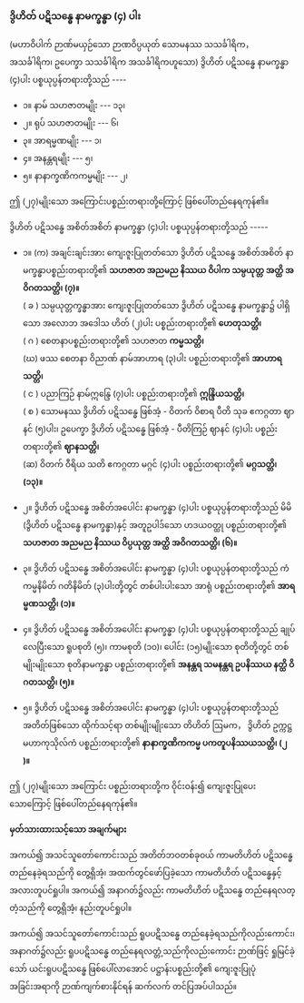 ### ဒွိဟိတ် ပဋိသန္ဓေ နာမက္ခန္ဓာ (၄) ပါး

(မဟာဝိပါက် ဉာဏ်မယှဉ်သော ဉာဏဝိပ္ပယုတ် သောမနဿ သသင်္ခါရိက， အသင်္ခါရိက၊ ဥပေက္ခာ သသင်္ခါရိက အသင်္ခါရိကဟူသော) ဒွိဟိတ် ပဋိသန္ဓေ နာမက္ခန္ဓာ (၄)ပါး ပစ္စယုပ္ပန်တရားတို့သည် ----

- ၁။ နာမ် သဟဇာတမျိုး --- ၁၃၊
- ၂။ ရုပ် သဟဇာတမျိုး --- ၆၊
- ၃။ အာရမ္မဏမျိုး --- ၁၊
- ၄။ အနန္တရမျိုး --- ၅၊
- ၅။ နာနာက္ခဏိကကမ္မမျိုး --- ၂၊

ဤ (၂၇)မျိုးသော အကြောင်းပစ္စည်းတရားတို့ကြောင့် ဖြစ်ပေါ်တည်နေရကုန်၏။

ဒွိဟိတ် ပဋိသန္ဓေ အစိတ်အစိတ် နာမက္ခန္ဓာ (၄)ပါး ပစ္စယုပ္ပန်တရားတို့သည် -----

- ၁။ (က) အချင်းချင်းအား ကျေးဇူးပြုတတ်သော ဒွိဟိတ် ပဋိသန္ဓေ အစိတ်အစိတ် နာမက္ခန္ဓာပစ္စည်းတရားတို့၏ **သဟဇာတ အညမည နိဿယ ဝိပါက သမ္ပယုတ္တ အတ္ထိ အဝိဂတသတ္တိ၊ (၇)။**
<br>( ခ ) သမ္ပယုတ္တက္ခန္ဓာအား ကျေးဇူးပြုတတ်သော ဒွိဟိတ် ပဋိသန္ဓေ နာမက္ခန္ဓာ၌ ပါရှိသော အလောဘ အဒေါသ ဟိတ် (၂)ပါး ပစ္စည်းတရားတို့၏ **ဟေတုသတ္တိ၊**
<br>( ဂ ) စေတနာပစ္စည်းတရားတို့၏ သဟဇာတ **ကမ္မသတ္တိ၊**
<br>(ဃ) ဖဿ စေတနာ ဝိညာဏ် နာမ်အာဟာရ (၃)ပါး ပစ္စည်းတရားတို့၏ **အာဟာရသတ္တိ၊**
<br>( င ) ပညာကြဉ် နာမ်ဣန္ဒြေ (၇)ပါး ပစ္စည်းတရားတို့၏ **ဣန္ဒြိယသတ္တိ၊**
<br>( စ ) သောမနဿ ဒွိဟိတ် ပဋိသန္ဓေ ဖြစ်အံ့ - ဝိတက် ဝိစာရ ပီတိ သုခ ဧကဂ္ဂတာ ဈာနင် (၅)ပါး၊ ဥပေက္ခာ ဒွိဟိတ် ပဋိသန္ဓေ ဖြစ်အံ့ - ပီတိကြဉ် ဈာနင် (၄)ပါး ပစ္စည်းတရားတို့၏ **ဈာနသတ္တိ၊**
<br>(ဆ) ဝိတက် ဝီရိယ သတိ ဧကဂ္ဂတာ မဂ္ဂင် (၄)ပါး ပစ္စည်းတရားတို့၏ **မဂ္ဂသတ္တိ၊ (၁၃)။**

- ၂။ ဒွိဟိတ် ပဋိသန္ဓေ အစိတ်အပေါင်း နာမက္ခန္ဓာ (၄)ပါး ပစ္စယုပ္ပန်တရားတို့သည် မိမိ (ဒွိဟိတ် ပဋိသန္ဓေ နာမက္ခန္ဓာ)နှင့် အတူဥပါဒ်သော ဟဒယဝတ္ထု ပစ္စည်းတရားတို့၏ **သဟဇာတ အညမည နိဿယ ဝိပ္ပယုတ္တ အတ္ထိ အဝိဂတသတ္တိ၊ (၆)။**

- ၃။ ဒွိဟိတ် ပဋိသန္ဓေ အစိတ်အပေါင်း နာမက္ခန္ဓာ (၄)ပါး ပစ္စယုပ္ပန်တရားတို့သည် ကံ ကမ္မနိမိတ် ဂတိနိမိတ် (၃)ပါးတို့တွင် တစ်ပါးပါးသော အာရုံ ပစ္စည်းတရားတို့၏ **အာရမ္မဏသတ္တိ၊ (၁)။**

- ၄။ ဒွိဟိတ် ပဋိသန္ဓေ အစိတ်အပေါင်း နာမက္ခန္ဓာ (၄)ပါး ပစ္စယုပ္ပန်တရားတို့သည် ချုပ်လေပြီးသော ရူပစုတိ (၅)၊ ကာမစုတိ (၁၀)၊ ပေါင်း (၁၅)မျိုးသော စုတိတို့တွင် တစ်မျိုးမျိုးသော စုတိနာမက္ခန္ဓာ ပစ္စည်းတရားတို့၏ **အနန္တရ သမနန္တရ ဥပနိဿယ နတ္ထိ ဝိဂတသတ္တိ၊ (၅)။**

- ၅။ ဒွိဟိတ် ပဋိသန္ဓေ အစိတ်အပေါင်း နာမက္ခန္ဓာ (၄)ပါး ပစ္စယုပ္ပန်တရားတို့သည် အတိတ်ဖြစ်သော ထိုက်သင့်ရာ တစ်မျိုးမျိုးသော တိဟိတ် ဩမက， ဒွိဟိတ် ဥက္ကဋ္ဌ မဟာကုသိုလ်ကံ ပစ္စည်းတရားတို့၏ **နာနာက္ခဏိကကမ္မ ပကတူပနိဿယသတ္တိ၊ (၂ )။**

ဤ (၂၇)မျိုးသော အကြောင်း ပစ္စည်းတရားတို့က ဝိုင်းဝန်း၍ ကျေးဇူးပြုပေးသောကြောင့် ဖြစ်ပေါ်တည်နေရကုန်၏။

**မှတ်သားထားသင့်သော အချက်များ**

အကယ်၍ အသင်သူတော်ကောင်းသည် အတိတ်ဘဝတစ်ခုဝယ် ကာမတိဟိတ် ပဋိသန္ဓေ တည်နေခဲ့ရသည်ကို တွေ့ရှိအံ့၊ အထက်တွင်ဖော်ပြခဲ့သော ကာမတိဟိတ် ပဋိသန္ဓေနှင့် အလားတူပင်ရှုပါ။ 
အကယ်၍ အနာဂတ်၌လည်း ကာမတိဟိတ် ပဋိသန္ဓေ တည်နေရလတ္တံ့သည်ကို တွေ့ရှိအံ့၊ နည်းတူပင်ရှုပါ။

အကယ်၍ အသင်သူတော်ကောင်းသည် ရူပပဋိသန္ဓေ တည်နေခဲ့ရသည်ကိုလည်းကောင်း၊ အနာဂတ်၌လည်း ရူပပဋိသန္ဓေ တည်နေရလတ္တံ့သည်ကိုလည်းကောင်း ဉာဏ်ဖြင့် ရှုမြင်ခဲ့သော် ယင်းရူပပဋိသန္ဓေ ဖြစ်ပေါ်လာအောင် ပဋ္ဌာန်းပစ္စည်းတို့၏ ကျေးဇူးပြုပုံ အခြင်းအရာကို ဉာဏ်ကျက်စားနိုင်ရန် ဆက်လက် တင်ပြအပ်ပါသည်။